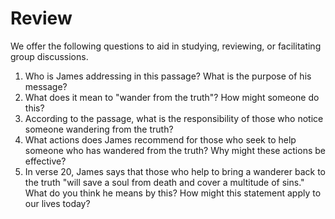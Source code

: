 # Review

We offer the following questions to aid in studying, reviewing, or facilitating group discussions.

1. Who is James addressing in this passage? What is the purpose of his message?
2. What does it mean to "wander from the truth"? How might someone do this?
3. According to the passage, what is the responsibility of those who notice someone wandering from the truth?
4. What actions does James recommend for those who seek to help someone who has wandered from the truth? Why might these actions be effective?
5. In verse 20, James says that those who help to bring a wanderer back to the truth "will save a soul from death and cover a multitude of sins." What do you think he means by this? How might this statement apply to our lives today?